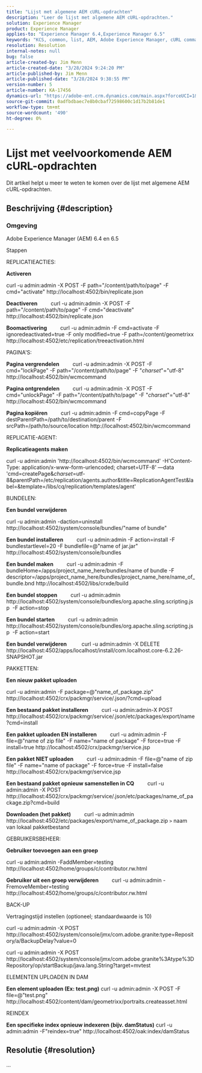 ```yaml
---
title: "Lijst met algemene AEM cURL-opdrachten"
description: "Leer de lijst met algemene AEM cURL-opdrachten."
solution: Experience Manager
product: Experience Manager
applies-to: "Experience Manager 6.4,Experience Manager 6.5"
keywords: "KCS, common, list, AEM, Adobe Experience Manager, cURL commands, FAQ, 6.4, 6.5"
resolution: Resolution
internal-notes: null
bug: false
article-created-by: Jim Menn
article-created-date: "3/28/2024 9:24:20 PM"
article-published-by: Jim Menn
article-published-date: "3/28/2024 9:38:55 PM"
version-number: 5
article-number: KA-17456
dynamics-url: "https://adobe-ent.crm.dynamics.com/main.aspx?forceUCI=1&pagetype=entityrecord&etn=knowledgearticle&id=1e751985-49ed-ee11-a204-6045bd006268"
source-git-commit: 0adfbdbaec7e8b0cbaf72598600c1d17b2b81de1
workflow-type: tm+mt
source-wordcount: '490'
ht-degree: 0%

---
```


# Lijst met veelvoorkomende AEM cURL-opdrachten


Dit artikel helpt u meer te weten te komen over de lijst met algemene AEM cURL-opdrachten.

## Beschrijving {#description}


### <b>Omgeving</b>

Adobe Experience Manager (AEM) 6.4 en 6.5

Stappen

REPLICATIEACTIES:

<b>Activeren</b>

curl -u admin:admin -X POST -F path=&quot;/content/path/to/page&quot; -F cmd=&quot;activate&quot; http://localhost:4502/bin/replicate.json

<b>Deactiveren</b>
        curl -u admin:admin -X POST -F path=&quot;/content/path/to/page&quot; -F cmd=&quot;deactivate&quot; http://localhost:4502/bin/replicate.json

<b>Boomactivering</b>
        curl -u admin:admin -F cmd=activate -F ignoredeactivated=true -F only modified=true -F path=/content/geometrixx http://localhost:4502/etc/replication/treeactivation.html

PAGINA&#39;S:

<b>Pagina vergrendelen</b>
        curl -u admin:admin -X POST -F cmd=&quot;lockPage&quot; -F path=&quot;/content/path/to/page&quot; -F &quot;_charset_&quot;=&quot;utf-8&quot; http://localhost:4502/bin/wcmcommand

<b>Pagina ontgrendelen</b>
        curl -u admin:admin -X POST -F cmd=&quot;unlockPage&quot; -F path=&quot;/content/path/to/page&quot; -F &quot;_charset_&quot;=&quot;utf-8&quot; http://localhost:4502/bin/wcmcommand

<b>Pagina kopiëren</b>
        curl -u admin:admin -F cmd=copyPage -F destParentPath=/path/to/destination/parent -F srcPath=/path/to/source/location http://localhost:4502/bin/wcmcommand

REPLICATIE-AGENT:

<b>Replicatieagents maken</b>

curl -u admin:admin &#39;http://localhost:4502/bin/wcmcommand&#39; -H&#39;Content-Type: application/x-www-form-urlencoded; charset=UTF-8&#39; —data &#39;cmd=createPage&amp;_charset_=utf-8&amp;parentPath=/etc/replication/agents.author&amp;title=ReplicationAgentTest&amp;label=&amp;template=/libs/cq/replication/templates/agent&#39;

BUNDELEN:

<b>Een bundel verwijderen</b>

curl -u admin:admin -daction=uninstall http://localhost:4502/system/console/bundles/&quot;name of bundle&quot;

<b>Een bundel installeren</b>
        curl -u admin:admin -F action=install -F bundlestartlevel=20 -F bundlefile=@&quot;name of jar.jar&quot; http://localhost:4502/system/console/bundles

<b>Een bundel maken</b>
        curl -u admin:admin -F bundleHome=/apps/project_name_here/bundles/name of bundle -F descriptor=/apps/project_name_here/bundles/project_name_here/name_of_bundle.bnd http://localhost:4502/libs/crxde/build

<b>Een bundel stoppen</b>
        curl -u admin:admin http://localhost:4502/system/console/bundles/org.apache.sling.scripting.jsp  -F action=stop

<b>Een bundel starten</b>
        curl -u admin:admin http://localhost:4502/system/console/bundles/org.apache.sling.scripting.jsp  -F action=start

<b>Een bundel verwijderen</b>
         curl -u admin:admin -X DELETE http://localhost:4502/apps/localhost/install/com.localhost.core-6.2.26-SNAPSHOT.jar

PAKKETTEN:

<b>Een nieuw pakket uploaden</b>

curl -u admin:admin -F package=@&quot;name_of_package.zip&quot; http://localhost:4502/crx/packmgr/service/.json/?cmd=upload

<b>Een bestaand pakket installeren</b>
        curl -u admin:admin-X POST http://localhost:4502/crx/packmgr/service/.json/etc/packages/export/name?cmd=install

<b>Een pakket uploaden EN installeren</b>
        curl -u admin:admin -F file=@&quot;name of zip file&quot; -F name=&quot;name of package&quot; -F force=true -F install=true http://localhost:4502/crx/packmgr/service.jsp

<b>Een pakket NIET uploaden</b>
        curl -u admin:admin -F file=@&quot;name of zip file&quot; -F name=&quot;name of package&quot; -F force=true -F install=false http://localhost:4502/crx/packmgr/service.jsp

<b>Een bestaand pakket opnieuw samenstellen in CQ</b>
        curl -u admin:admin -X POST http://localhost:4502/crx/packmgr/service/.json/etc/packages/name_of_package.zip?cmd=build

<b>Downloaden (het pakket)</b>
        curl -u admin:admin http://localhost:4502/etc/packages/export/name_of_package.zip `>`  naam van lokaal pakketbestand

GEBRUIKERSBEHEER:

<b>Gebruiker toevoegen aan een groep</b>

curl -u admin:admin -FaddMember=testing http://localhost:4502/home/groups/c/contributor.rw.html

<b>Gebruiker uit een groep verwijderen</b>
        curl -u admin:admin -FremoveMember=testing http://localhost:4502/home/groups/c/contributor.rw.html

BACK-UP

Vertragingstijd instellen (optioneel; standaardwaarde is 10)

curl -u admin:admin -X POST http://localhost:4502/system/console/jmx/com.adobe.granite:type=Repository/a/BackupDelay?value=0

curl -u admin:admin -X POST http://localhost:4502/system/console/jmx/com.adobe.granite%3Atype%3DRepository/op/startBackup/java.lang.String?target=mvtest

ELEMENTEN UPLOADEN IN DAM

<b>Een element uploaden (Ex: test.png)</b>
curl -u admin:admin -X POST -F file=@&quot;test.png&quot; http://localhost:4502/content/dam/geometrixx/portraits.createasset.html

REINDEX

<b>Een specifieke index opnieuw indexeren (bijv. damStatus)</b>
curl -u admin:admin -F&quot;reindex=true&quot; http://localhost:4502/oak:index/damStatus


## Resolutie {#resolution}


...
